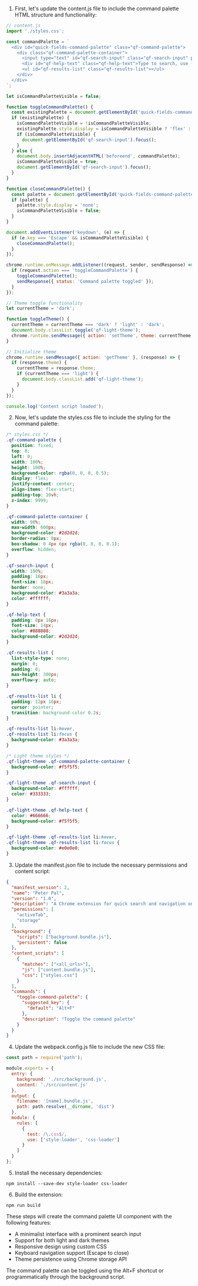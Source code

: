 
1. First, let's update the content.js file to include the command palette HTML structure and functionality:

```javascript
// content.js
import './styles.css';

const commandPalette = `
  <div id="quick-fields-command-palette" class="qf-command-palette">
    <div class="qf-command-palette-container">
      <input type="text" id="qf-search-input" class="qf-search-input" placeholder="Search...">
      <div id="qf-help-text" class="qf-help-text">Type to search, use ↑↓ to navigate, Enter to select</div>
      <ul id="qf-results-list" class="qf-results-list"></ul>
    </div>
  </div>
`;

let isCommandPaletteVisible = false;

function toggleCommandPalette() {
  const existingPalette = document.getElementById('quick-fields-command-palette');
  if (existingPalette) {
    isCommandPaletteVisible = !isCommandPaletteVisible;
    existingPalette.style.display = isCommandPaletteVisible ? 'flex' : 'none';
    if (isCommandPaletteVisible) {
      document.getElementById('qf-search-input').focus();
    }
  } else {
    document.body.insertAdjacentHTML('beforeend', commandPalette);
    isCommandPaletteVisible = true;
    document.getElementById('qf-search-input').focus();
  }
}

function closeCommandPalette() {
  const palette = document.getElementById('quick-fields-command-palette');
  if (palette) {
    palette.style.display = 'none';
    isCommandPaletteVisible = false;
  }
}

document.addEventListener('keydown', (e) => {
  if (e.key === 'Escape' && isCommandPaletteVisible) {
    closeCommandPalette();
  }
});

chrome.runtime.onMessage.addListener((request, sender, sendResponse) => {
  if (request.action === 'toggleCommandPalette') {
    toggleCommandPalette();
    sendResponse({ status: 'Command palette toggled' });
  }
});

// Theme toggle functionality
let currentTheme = 'dark';

function toggleTheme() {
  currentTheme = currentTheme === 'dark' ? 'light' : 'dark';
  document.body.classList.toggle('qf-light-theme');
  chrome.runtime.sendMessage({ action: 'setTheme', theme: currentTheme });
}

// Initialize theme
chrome.runtime.sendMessage({ action: 'getTheme' }, (response) => {
  if (response.theme) {
    currentTheme = response.theme;
    if (currentTheme === 'light') {
      document.body.classList.add('qf-light-theme');
    }
  }
});

console.log('Content script loaded');
```

2. Now, let's update the styles.css file to include the styling for the command palette:

```css
/* styles.css */
.qf-command-palette {
  position: fixed;
  top: 0;
  left: 0;
  width: 100%;
  height: 100%;
  background-color: rgba(0, 0, 0, 0.5);
  display: flex;
  justify-content: center;
  align-items: flex-start;
  padding-top: 10vh;
  z-index: 9999;
}

.qf-command-palette-container {
  width: 90%;
  max-width: 600px;
  background-color: #2d2d2d;
  border-radius: 8px;
  box-shadow: 0 4px 6px rgba(0, 0, 0, 0.1);
  overflow: hidden;
}

.qf-search-input {
  width: 100%;
  padding: 16px;
  font-size: 18px;
  border: none;
  background-color: #3a3a3a;
  color: #ffffff;
}

.qf-help-text {
  padding: 8px 16px;
  font-size: 14px;
  color: #888888;
  background-color: #2d2d2d;
}

.qf-results-list {
  list-style-type: none;
  margin: 0;
  padding: 0;
  max-height: 300px;
  overflow-y: auto;
}

.qf-results-list li {
  padding: 12px 16px;
  cursor: pointer;
  transition: background-color 0.2s;
}

.qf-results-list li:hover,
.qf-results-list li:focus {
  background-color: #3a3a3a;
}

/* Light theme styles */
.qf-light-theme .qf-command-palette-container {
  background-color: #f5f5f5;
}

.qf-light-theme .qf-search-input {
  background-color: #ffffff;
  color: #333333;
}

.qf-light-theme .qf-help-text {
  color: #666666;
  background-color: #f5f5f5;
}

.qf-light-theme .qf-results-list li:hover,
.qf-light-theme .qf-results-list li:focus {
  background-color: #e0e0e0;
}
```

3. Update the manifest.json file to include the necessary permissions and content script:

```json
{
  "manifest_version": 2,
  "name": "Peter Pal",
  "version": "1.0",
  "description": "A Chrome extension for quick search and navigation on web pages",
  "permissions": [
    "activeTab",
    "storage"
  ],
  "background": {
    "scripts": ["background.bundle.js"],
    "persistent": false
  },
  "content_scripts": [
    {
      "matches": ["<all_urls>"],
      "js": ["content.bundle.js"],
      "css": ["styles.css"]
    }
  ],
  "commands": {
    "toggle-command-palette": {
      "suggested_key": {
        "default": "Alt+F"
      },
      "description": "Toggle the command palette"
    }
  }
}
```

4. Update the webpack.config.js file to include the new CSS file:

```javascript
const path = require('path');

module.exports = {
  entry: {
    background: './src/background.js',
    content: './src/content.js'
  },
  output: {
    filename: '[name].bundle.js',
    path: path.resolve(__dirname, 'dist')
  },
  module: {
    rules: [
      {
        test: /\.css$/,
        use: ['style-loader', 'css-loader']
      }
    ]
  }
};
```

5. Install the necessary dependencies:

```
npm install --save-dev style-loader css-loader
```

6. Build the extension:

```
npm run build
```

These steps will create the command palette UI component with the following features:
- A minimalist interface with a prominent search input
- Support for both light and dark themes
- Responsive design using custom CSS
- Keyboard navigation support (Escape to close)
- Theme persistence using Chrome storage API

The command palette can be toggled using the Alt+F shortcut or programmatically through the background script.

